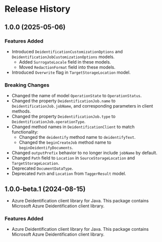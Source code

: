 # Release History

## 1.0.0 (2025-05-06)

### Features Added

- Introduced `DeidentificationCustomizationOptions` and `DeidentificationJobCustomizationOptions` models.
    - Added `SurrogateLocale` field in these models.
    - Moved `RedactionFormat` field into these models.
- Introduced `Overwrite` flag in `TargetStorageLocation` model.

### Breaking Changes

- Changed the name of model `OperationState` to `OperationStatus`.
- Changed the property `DeidentificationJob.name` to `DeidentificationJob.jobName`, and corresponding parameters in client methods. 
- Changed the property `DeidentificationJob.type` to `DeidentificationJob.operationType`.
- Changed method names in `DeidentificationClient` to match functionality:
  - Changed the `deidentify` method name to `deidentifyText`.
  - Changed the `beginCreateJob` method name to `beginDeidentifyDocuments`.
- Changed `outputPrefix` behavior to no longer include `jobName` by default.
- Changed `Path` field to `Location` in `SourceStorageLocation` and `TargetStorageLocation`.
- Deprecated `DocumentDataType`.
- Deprecated `Path` and `Location` from `TaggerResult` model.

## 1.0.0-beta.1 (2024-08-15)

- Azure Deidentification client library for Java. This package contains Microsoft Azure Deidentification client library.

### Features Added

- Azure Deidentification client library for Java. This package contains Microsoft Azure Deidentification client library.
